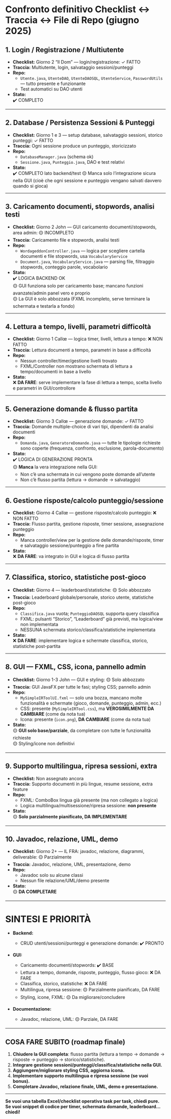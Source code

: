 # Confronto definitivo Checklist ↔ Traccia ↔ File di Repo (giugno 2025)

## 1. Login / Registrazione / Multiutente
- **Checklist:** Giorno 2 “Il Dom” — login/registrazione: ✓ FATTO
- **Traccia:** Multiutente, login, salvataggio sessioni/punteggi
- **Repo:**  
  - `Utente.java`, `UtenteDAO`, `UtenteDAOSQL`, `UtenteService`, `PasswordUtils` — tutto presente e funzionante
  - Test automatici su DAO utenti
- **Stato:**  
  ✔️ COMPLETO

---

## 2. Database / Persistenza Sessioni & Punteggi
- **Checklist:** Giorno 1 e 3 — setup database, salvataggio sessioni, storico punteggi: ✓ FATTO
- **Traccia:** Ogni sessione produce un punteggio, storicizzato
- **Repo:**  
  - `DatabaseManager.java` (schema ok)
  - `Sessione.java`, `Punteggio.java`, DAO e test relativi
- **Stato:**  
  ✔️ COMPLETO lato backend/test
  🟡 Manca solo l’integrazione sicura nella GUI (cioè che ogni sessione e punteggio vengano salvati davvero quando si gioca)

---

## 3. Caricamento documenti, stopwords, analisi testi
- **Checklist:** Giorno 2 John — GUI caricamento documenti/stopwords, area admin: 🟡 INCOMPLETO
- **Traccia:** Caricamento file e stopwords, analisi testi
- **Repo:**  
  - `WordageddonController.java` — logica per scegliere cartella documenti e file stopwords, usa `VocabularyService`
  - `Document.java`, `VocabularyService.java` — parsing file, filtraggio stopwords, conteggio parole, vocabolario
- **Stato:**  
  ✔️ LOGICA BACKEND OK  
  🟡 GUI funziona solo per caricamento base; mancano funzioni avanzate/admin panel vero e proprio  
  🟡 La GUI è solo abbozzata (FXML incompleto, serve terminare la schermata e testarla a fondo)

---

## 4. Lettura a tempo, livelli, parametri difficoltà
- **Checklist:** Giorno 1 Callœ — logica timer, livelli, lettura a tempo: ❌ NON FATTO
- **Traccia:** Lettura documenti a tempo, parametri in base a difficoltà
- **Repo:**  
  - Nessun controller/timer/gestione livelli trovato  
  - FXML/Controller non mostrano schermata di lettura a tempo/documenti in base a livello
- **Stato:**  
  ❌ **DA FARE**: serve implementare la fase di lettura a tempo, scelta livello e parametri in GUI/controllore

---

## 5. Generazione domande & flusso partita
- **Checklist:** Giorno 3 Callœ — generazione domande: ✓ FATTO
- **Traccia:** Domande multiple-choice di vari tipi, dipendenti da analisi documenti
- **Repo:**  
  - `Domanda.java`, `GeneratoreDomande.java` — tutte le tipologie richieste sono coperte (frequenza, confronto, esclusione, parola-documento)
- **Stato:**  
  ✔️ LOGICA DI GENERAZIONE PRONTA  
  🟡 **Manca** la vera integrazione nella GUI:  
    - Non c’è una schermata in cui vengono poste domande all’utente
    - Non c’è flusso partita (lettura → domande → salvataggio)

---

## 6. Gestione risposte/calcolo punteggio/sessione
- **Checklist:** Giorno 4 Callœ — gestione risposte/calcolo punteggio: ❌ NON FATTO
- **Traccia:** Flusso partita, gestione risposte, timer sessione, assegnazione punteggio
- **Repo:**  
  - Manca controller/view per la gestione delle domande/risposte, timer e salvataggio sessione/punteggio a fine partita
- **Stato:**  
  ❌ **DA FARE**: va integrato in GUI e logica di flusso partita

---

## 7. Classifica, storico, statistiche post-gioco
- **Checklist:** Giorno 4 — leaderboard/statistiche: 🟡 Solo abbozzato
- **Traccia:** Leaderboard globale/personale, storico utente, statistiche post-gioco
- **Repo:**  
  - `Classifica.java` vuota; `PunteggioDAOSQL` supporta query classifica
  - FXML: pulsanti “Storico”, “Leaderboard” già previsti, ma logica/view non implementata
  - NESSUNA schermata storico/classifica/statistiche implementata
- **Stato:**  
  ❌ **DA FARE**: implementare logica e schermate classifica, storico, statistiche post-partita

---

## 8. GUI — FXML, CSS, icona, pannello admin
- **Checklist:** Giorno 1-3 John — GUI e styling: 🟡 Solo abbozzato
- **Traccia:** GUI JavaFX per tutte le fasi; styling CSS; pannello admin
- **Repo:**  
  - `MySimpleIRToolUI.fxml` — solo una bozza, mancano molte funzionalità e schermate (gioco, domande, punteggio, admin, ecc.)
  - CSS: presente (`MySimpleIRTool.css`), ma **VEROSIMILMENTE DA CAMBIARE** (come da nota tua)
  - Icona: presente (`icon.png`), **DA CAMBIARE** (come da nota tua)
- **Stato:**  
  🟡 **GUI solo base/parziale**, da completare con tutte le funzionalità richieste  
  🟡 Styling/icone non definitivi

---

## 9. Supporto multilingua, ripresa sessioni, extra
- **Checklist:** Non assegnato ancora
- **Traccia:** Supporto documenti in più lingue, resume sessione, extra feature
- **Repo:**  
  - FXML: ComboBox lingua già presente (ma non collegato a logica)
  - Logica multilingua/multisessione/ripresa sessione: **non presente**
- **Stato:**  
  🟡 **Solo parzialmente pianificato, DA IMPLEMENTARE**

---

## 10. Javadoc, relazione, UML, demo
- **Checklist:** Giorno 2+ — IL FRA: javadoc, relazione, diagrammi, deliverable: 🟡 Parzialmente
- **Traccia:** Javadoc, relazione, UML, presentazione, demo
- **Repo:**  
  - Javadoc solo su alcune classi
  - Nessun file relazione/UML/demo presente
- **Stato:**  
  🟡 **DA COMPLETARE**

---

# SINTESI E PRIORITÀ

- **Backend:**
  - CRUD utenti/sessioni/punteggi e generazione domande: ✔️ PRONTO
- **GUI:**
  - Caricamento documenti/stopwords: ✔️ BASE
  - Lettura a tempo, domande, risposte, punteggio, flusso gioco: ❌ DA FARE
  - Classifica, storico, statistiche: ❌ DA FARE
  - Multilingua, ripresa sessione: 🟡 Parzialmente pianificato, DA FARE
  - Styling, icone, FXML: 🟡 Da migliorare/concludere

- **Documentazione:**
  - Javadoc, relazione, UML: 🟡 Parziale, DA FARE

---

## COSA FARE SUBITO (roadmap finale)

1. **Chiudere la GUI completa**: flusso partita (lettura a tempo → domande → risposte → punteggio → storico/statistiche).
2. **Integrare gestione sessioni/punteggi/classifica/statistiche nella GUI.**
3. **Aggiungere/migliorare styling CSS, aggiorna icona.**
4. **Implementare supporto multilingua e ripresa sessione (se vuoi bonus).**
5. **Completare Javadoc, relazione finale, UML, demo e presentazione.**

---

**Se vuoi una tabella Excel/checklist operativa task per task, chiedi pure.**
**Se vuoi snippet di codice per timer, schermata domande, leaderboard… chiedi!**
